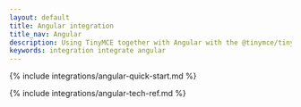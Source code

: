 ```yaml
---
layout: default
title: Angular integration
title_nav: Angular
description: Using TinyMCE together with Angular with the @tinymce/tinymce-angular component
keywords: integration integrate angular
---
```


{% include integrations/angular-quick-start.md %}

{% include integrations/angular-tech-ref.md %}